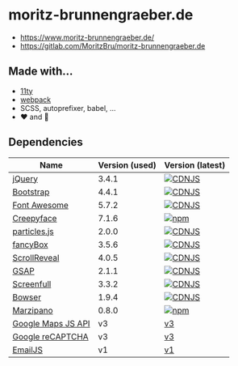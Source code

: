 # moritz-brunnengraeber.de

* https://www.moritz-brunnengraeber.de/
* https://gitlab.com/MoritzBru/moritz-brunnengraeber.de

## Made with...

- [11ty](https://www.11ty.dev/)
- [webpack](https://webpack.js.org/)
- SCSS, autoprefixer, babel, ...
- ❤️ and 🌃

## Dependencies

| Name                                                                    | Version (used) | Version (latest)                                                                                                |
| ----------------------------------------------------------------------- | -------------- | --------------------------------------------------------------------------------------------------------------- |
| [jQuery](https://code.jquery.com)                                       | 3.4.1          | [![CDNJS](https://img.shields.io/cdnjs/v/jquery.svg)](https://cdnjs.com/libraries/jquery/)                      |
| [Bootstrap](https://getbootstrap.com/)                                  | 4.4.1          | [![CDNJS](https://img.shields.io/cdnjs/v/twitter-bootstrap.svg)](https://cdnjs.com/libraries/twitter-bootstrap) |
| [Font Awesome](https://fontawesome.com/)                                | 5.7.2          | [![CDNJS](https://img.shields.io/cdnjs/v/font-awesome.svg)](https://cdnjs.com/libraries/font-awesome)           |
| [Creepyface](https://creepyface.io/)                                    | 7.1.6          | [![npm](https://img.shields.io/npm/v/creepyface)](https://www.jsdelivr.com/package/npm/creepyface)              |
| [particles.js](https://github.com/VincentGarreau/particles.js/)         | 2.0.0          | [![CDNJS](https://img.shields.io/cdnjs/v/particles.js.svg)](https://cdnjs.com/libraries/particles.js)           |
| [fancyBox](https://fancyapps.com/fancybox/3/)                           | 3.5.6          | [![CDNJS](https://img.shields.io/cdnjs/v/fancybox.svg)](https://cdnjs.com/libraries/fancybox)                   |
| [ScrollReveal](https://github.com/jlmakes/scrollreveal)                 | 4.0.5          | [![CDNJS](https://img.shields.io/cdnjs/v/scrollReveal.js.svg)](https://cdnjs.com/libraries/scrollReveal.js)     |
| [GSAP](https://greensock.com/gsap)                                      | 2.1.1          | [![CDNJS](https://img.shields.io/cdnjs/v/gsap.svg)](https://cdnjs.com/libraries/gsap)                           |
| [Screenfull](https://github.com/sindresorhus/screenfull.js)             | 3.3.2          | [![CDNJS](https://img.shields.io/cdnjs/v/screenfull.js.svg)](https://cdnjs.com/libraries/screenfull.js)         |
| [Bowser](https://github.com/lancedikson/bowser)                         | 1.9.4          | [![CDNJS](https://img.shields.io/cdnjs/v/bowser.svg)](https://cdnjs.com/libraries/bowser)                       |
| [Marzipano](http://www.marzipano.net/)                                  | 0.8.0          | [![npm](https://img.shields.io/npm/v/marzipano)](http://www.marzipano.net/)                                     |
| [Google Maps JS API](https://developers.google.com/maps/documentation/) | v3             | [v3](https://developers.google.com/maps/documentation/javascript/reference/3.exp/)                              |
| [Google reCAPTCHA](https://developers.google.com/recaptcha/intro)       | v3             | [v3](https://developers.google.com/recaptcha/docs/v3)                                                           |
| [EmailJS](https://www.emailjs.com/docs/)                                | v1             | [v1](https://www.emailjs.com/docs/rest-api/send-form/)                                                          |
